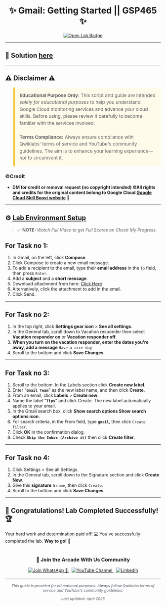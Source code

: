 <h1 align="center">
✨  Gmail: Getting Started || GSP465 ✨
</h1>

<div align="center">
  <a href=""_blank" rel="noopener noreferrer">
    <img src="https://img.shields.io/badge/Open_Lab-Cloud_Skills_Boost-4285F4?style=for-the-badge&logo=google&logoColor=white&labelColor=34A853" alt="Open Lab Badge">
  </a>
</div>

---

## 🔑 Solution [here]()

---

## ⚠️ Disclaimer ⚠️

<blockquote style="background-color: #fffbea; border-left: 6px solid #f7c948; padding: 1em; font-size: 15px; line-height: 1.5;">
  <strong>Educational Purpose Only:</strong> This script and guide are intended <em>solely for educational purposes</em> to help you understand Google Cloud monitoring services and advance your cloud skills. Before using, please review it carefully to become familiar with the services involved.
  <br><br>
  <strong>Terms Compliance:</strong> Always ensure compliance with Qwiklabs' terms of service and YouTube's community guidelines. The aim is to enhance your learning experience—<em>not</em> to circumvent it.
</blockquote>

### ©Credit
- **DM for credit or removal request (no copyright intended) ©All rights and credits for the original content belong to Google Cloud [Google Cloud Skill Boost website](https://www.cloudskillsboost.google/)** 🙏

---

## ⚙️ <ins>Lab Environment Setup</ins>

> ✅ **NOTE:** *Watch Full Video to get Full Scores on Check My Progress.*

## For Task no 1:
1. In Gmail, on the left, click **Compose**.
2. Click Compose to create a new email message.
3. To add a recipient to the email, type their **email address** in the `To` field, then press `Enter`.
4. Add a **subject** and a **short message**.
5. Download attachment from here: [Click Here](https://cdn.qwiklabs.com/89%2F67S6FwhLTQ2JtnOED54IndqXR3mrUv5%2Fc5yM8maQ%3D)
6. Alternatively, click the attachment to add in the email.
7. Click Send.
---
## For Task no 2:
1. In the top right, click **Settings gear icon** > **See all settings**.
2. In the General tab, scroll down to Vacation responder then select **Vacation responder on** or **Vacation responder off**.
3. **When you turn on the vacation responder, enter the dates you're away, add a message** ```Have a nice day```
4. Scroll to the bottom and click **Save Changes**.
---
## For Task no 3:
1. Scroll to the bottom. In the Labels section click **Create new label**.
2. Enter "**`Gmail Team`**" as the new label name, and then click **Create**.
3. From an email, click **Labels** > **Create new**.
4. Name the label "**`Tips`**" and click Create. The new label automatically applies to your email.
5. In the Gmail search box, click **Show search options Show search options icon**.
6. For search criteria, in the From field, type **`gmail`**, then click `Create filter`.
7. Click **OK** in the confirmation dialog.
8. Check **`Skip the Inbox (Archive it)`** then click **Create filter**.
---
## For Task no 4:
1. Click Settings > See all Settings.
2. In the General tab, scroll down to the Signature section and click **Create New**.
3. Give this **signature** a `name`, then click `Create`.
4. Scroll to the bottom and click **Save Changes**.
---

## 🎉 **Congratulations! Lab Completed Successfully!** 🏆  

Your hard work and determination paid off! 💻
You've successfully completed the lab. **Way to go!** 🚀


<div align="center" style="padding: 5px;">
  <h3>📱 Join the Arcade With Us Community</h3>
  
  <a href="https://chat.whatsapp.com/KN3NvYNTJvU5xMCVTORJtS">
    <img src="https://img.shields.io/badge/Join_WhatsApp-25D366?style=for-the-badge&logo=whatsapp&logoColor=white" alt="Join WhatsApp 👥">
  </a>
  &nbsp;
  <a href="https://youtube.com/@arcadewithus_we?si=yeEby5M3k40gdX4l">
    <img src="https://img.shields.io/badge/Subscribe-Arcade%20With%20Us-FF0000?style=for-the-badge&logo=youtube&logoColor=white" alt="YouTube Channel">
  </a>
  &nbsp;
  <a href="https://www.linkedin.com/in/tripti-gupta-a28a6832b/">
    <img src="https://img.shields.io/badge/LINKEDIN-Tripti%20Gupta-0077B5?style=for-the-badge&logo=linkedin&logoColor=white" alt="LinkedIn">
</a>


</div>

---

<div align="center">
  <p style="font-size: 12px; color: #586069;">
    <em>This guide is provided for educational purposes. Always follow Qwiklabs terms of service and YouTube's community guidelines.</em>
  </p>
  <p style="font-size: 12px; color: #586069;">
    <em>Last updated: April 2025</em>
  </p>
</div>
